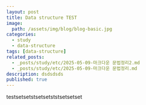 ```yaml
---
layout: post
title: Data structure TEST
image:
  path: /assets/img/blog/blog-basic.jpg
categories:
  - study
  - data-structure
tags: [data-structure]
related_posts:
  - _posts/study/etc/2025-05-09-마크다운 문법정리2.md
  - _posts/study/etc/2025-05-09-마크다운 문법정리.md
description: dsdsdsds
published: true
---
```


testsetsetstsetsetststsetsetset